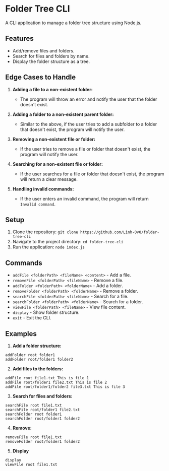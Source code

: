 # Folder Tree CLI

A CLI application to manage a folder tree structure using Node.js.

## Features
- Add/remove files and folders.
- Search for files and folders by name.
- Display the folder structure as a tree.

## Edge Cases to Handle
1. **Adding a file to a non-existent folder:**
    - The program will throw an error and notify the user that the folder doesn't exist.

2. **Adding a folder to a non-existent parent folder:**
    - Similar to the above, if the user tries to add a subfolder to a folder that doesn't exist, the program will notify the user.

3. **Removing a non-existent file or folder:**
    - If the user tries to remove a file or folder that doesn't exist, the program will notify the user.

4. **Searching for a non-existent file or folder:**
    - If the user searches for a file or folder that doesn't exist, the program will return a clear message.

5. **Handling invalid commands:**
    - If the user enters an invalid command, the program will return `Invalid command`.

## Setup
1. Clone the repository:
   `git clone https://github.com/Linh-0v0/folder-tree-cli`
2. Navigate to the project directory:
    `cd folder-tree-cli`
3. Run the application:
    `node index.js`

## Commands
- `addFile <folderPath> <fileName> <content>` - Add a file.
- `removeFile <folderPath> <fileName>` - Remove a file.
- `addFolder <folderPath> <folderName>` - Add a folder.
- `removeFolder <folderPath> <folderName>` - Remove a folder.
- `searchFile <folderPath> <fileName>` - Search for a file.
- `searchFolder <folderPath> <folderName>` - Search for a folder.
- `viewFile <folderPath> <fileName>` - View file content.
- `display` - Show folder structure.
- `exit` - Exit the CLI.


## Examples
1. **Add a folder structure:**
```
addFolder root folder1
addFolder root/folder1 folder2
```

2. **Add files to the folders:**
```
addFile root file1.txt This is file 1
addFile root/folder1 file2.txt This is file 2
addFile root/folder1/folder2 file3.txt This is file 3
```

3. **Search for files and folders:**
```
searchFile root file1.txt
searchFile root/folder1 file2.txt
searchFolder root folder1
searchFolder root/folder1 folder2
```

4. **Remove:**
```
removeFile root file1.txt
removeFolder root/folder1 folder2
```

5. **Display**
```
display
viewFile root file1.txt
```